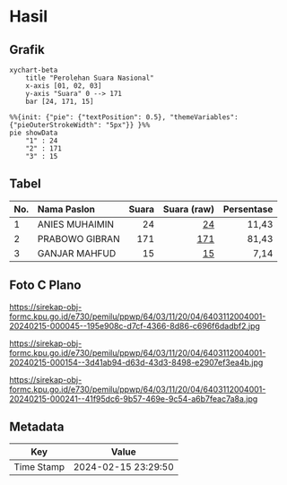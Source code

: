 # Hasil

## Grafik

```mermaid
xychart-beta
    title "Perolehan Suara Nasional"
    x-axis [01, 02, 03]
    y-axis "Suara" 0 --> 171
    bar [24, 171, 15]
```

```mermaid
%%{init: {"pie": {"textPosition": 0.5}, "themeVariables": {"pieOuterStrokeWidth": "5px"}} }%%
pie showData
    "1" : 24
    "2" : 171
    "3" : 15
```

## Tabel

| No. | Nama Paslon    | Suara | Suara (raw) | Persentase |
|:--- |:-------------- | -----:| -----------:| ----------:|
| 1   | ANIES MUHAIMIN | 24    | [24][p-1]   | 11,43      |
| 2   | PRABOWO GIBRAN | 171   | [171][p-2]  | 81,43      |
| 3   | GANJAR MAHFUD  | 15    | [15][p-3]   | 7,14       |


[p-1]: https://github.com/gigit-pemilu/pemilu-2024/blob/main/pilpres/hitung-suara/sub/64-kalimantan-timur/sub/03-berau/sub/11-maratua/sub/2004-teluk-harapan/sub/001-tps/sub/paslon-1.txt
[p-2]: https://github.com/gigit-pemilu/pemilu-2024/blob/main/pilpres/hitung-suara/sub/64-kalimantan-timur/sub/03-berau/sub/11-maratua/sub/2004-teluk-harapan/sub/001-tps/sub/paslon-2.txt
[p-3]: https://github.com/gigit-pemilu/pemilu-2024/blob/main/pilpres/hitung-suara/sub/64-kalimantan-timur/sub/03-berau/sub/11-maratua/sub/2004-teluk-harapan/sub/001-tps/sub/paslon-3.txt

## Foto C Plano

https://sirekap-obj-formc.kpu.go.id/e730/pemilu/ppwp/64/03/11/20/04/6403112004001-20240215-000045--195e908c-d7cf-4366-8d86-c696f6dadbf2.jpg

https://sirekap-obj-formc.kpu.go.id/e730/pemilu/ppwp/64/03/11/20/04/6403112004001-20240215-000154--3d41ab94-d63d-43d3-8498-e2907ef3ea4b.jpg

https://sirekap-obj-formc.kpu.go.id/e730/pemilu/ppwp/64/03/11/20/04/6403112004001-20240215-000241--41f95dc6-9b57-469e-9c54-a6b7feac7a8a.jpg


## Metadata

| Key        | Value               |
| ---------- | ------------------- |
| Time Stamp | 2024-02-15 23:29:50 |



